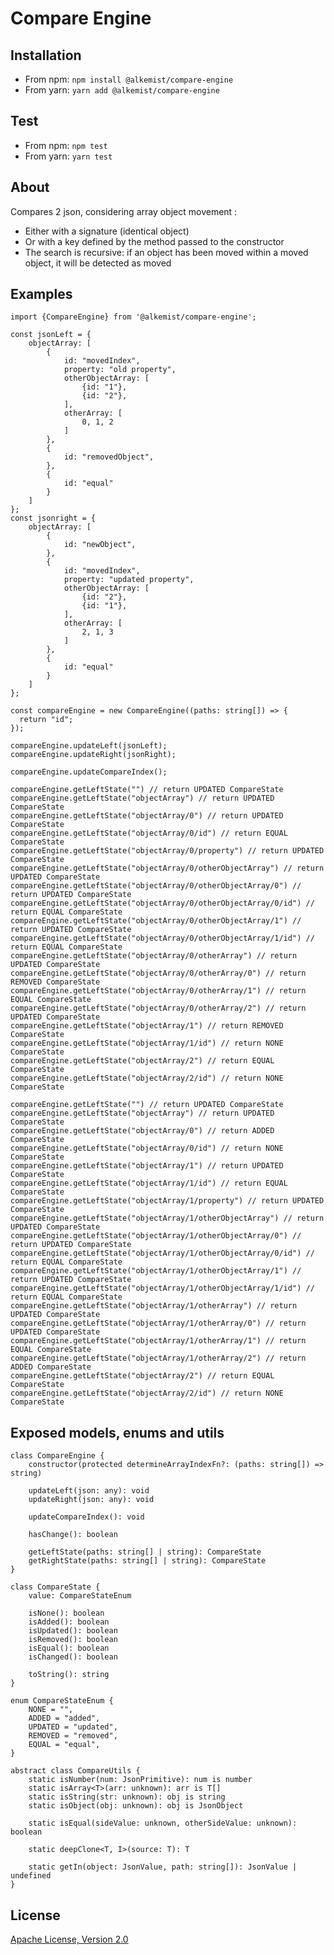 # Compare Engine

## Installation

* From npm: `npm install @alkemist/compare-engine`
* From yarn: `yarn add @alkemist/compare-engine`

## Test

* From npm: `npm test`
* From yarn: `yarn test`

## About

Compares 2 json, considering array object movement :

- Either with a signature (identical object)
- Or with a key defined by the method passed to the constructor
- The search is recursive: if an object has been moved within a moved object, it will be detected as moved

## Examples

    import {CompareEngine} from '@alkemist/compare-engine';

    const jsonLeft = {
        objectArray: [
            {
                id: "movedIndex",
                property: "old property",
                otherObjectArray: [
                    {id: "1"},
                    {id: "2"},
                ],
                otherArray: [
                    0, 1, 2
                ]
            },
            {
                id: "removedObject",
            },
            {
                id: "equal"
            }
        ]
    };
    const jsonright = {
        objectArray: [
            {
                id: "newObject",
            },
            {
                id: "movedIndex",
                property: "updated property",
                otherObjectArray: [
                    {id: "2"},
                    {id: "1"},
                ],
                otherArray: [
                    2, 1, 3
                ]
            },
            {
                id: "equal"
            }
        ]
    };

    const compareEngine = new CompareEngine((paths: string[]) => {
      return "id";
    });

    compareEngine.updateLeft(jsonLeft);
    compareEngine.updateRight(jsonRight);

    compareEngine.updateCompareIndex();

    compareEngine.getLeftState("") // return UPDATED CompareState
    compareEngine.getLeftState("objectArray") // return UPDATED CompareState
    compareEngine.getLeftState("objectArray/0") // return UPDATED CompareState
    compareEngine.getLeftState("objectArray/0/id") // return EQUAL CompareState
    compareEngine.getLeftState("objectArray/0/property") // return UPDATED CompareState
    compareEngine.getLeftState("objectArray/0/otherObjectArray") // return UPDATED CompareState
    compareEngine.getLeftState("objectArray/0/otherObjectArray/0") // return UPDATED CompareState
    compareEngine.getLeftState("objectArray/0/otherObjectArray/0/id") // return EQUAL CompareState
    compareEngine.getLeftState("objectArray/0/otherObjectArray/1") // return UPDATED CompareState
    compareEngine.getLeftState("objectArray/0/otherObjectArray/1/id") // return EQUAL CompareState
    compareEngine.getLeftState("objectArray/0/otherArray") // return UPDATED CompareState
    compareEngine.getLeftState("objectArray/0/otherArray/0") // return REMOVED CompareState
    compareEngine.getLeftState("objectArray/0/otherArray/1") // return EQUAL CompareState
    compareEngine.getLeftState("objectArray/0/otherArray/2") // return UPDATED CompareState
    compareEngine.getLeftState("objectArray/1") // return REMOVED CompareState
    compareEngine.getLeftState("objectArray/1/id") // return NONE CompareState
    compareEngine.getLeftState("objectArray/2") // return EQUAL CompareState
    compareEngine.getLeftState("objectArray/2/id") // return NONE CompareState

    compareEngine.getLeftState("") // return UPDATED CompareState
    compareEngine.getLeftState("objectArray") // return UPDATED CompareState
    compareEngine.getLeftState("objectArray/0") // return ADDED CompareState
    compareEngine.getLeftState("objectArray/0/id") // return NONE CompareState
    compareEngine.getLeftState("objectArray/1") // return UPDATED CompareState
    compareEngine.getLeftState("objectArray/1/id") // return EQUAL CompareState
    compareEngine.getLeftState("objectArray/1/property") // return UPDATED CompareState
    compareEngine.getLeftState("objectArray/1/otherObjectArray") // return UPDATED CompareState
    compareEngine.getLeftState("objectArray/1/otherObjectArray/0") // return UPDATED CompareState
    compareEngine.getLeftState("objectArray/1/otherObjectArray/0/id") // return EQUAL CompareState
    compareEngine.getLeftState("objectArray/1/otherObjectArray/1") // return UPDATED CompareState
    compareEngine.getLeftState("objectArray/1/otherObjectArray/1/id") // return EQUAL CompareState
    compareEngine.getLeftState("objectArray/1/otherArray") // return UPDATED CompareState
    compareEngine.getLeftState("objectArray/1/otherArray/0") // return UPDATED CompareState
    compareEngine.getLeftState("objectArray/1/otherArray/1") // return EQUAL CompareState
    compareEngine.getLeftState("objectArray/1/otherArray/2") // return ADDED CompareState
    compareEngine.getLeftState("objectArray/2") // return EQUAL CompareState
    compareEngine.getLeftState("objectArray/2/id") // return NONE CompareState

## Exposed models, enums and utils

    class CompareEngine {
        constructor(protected determineArrayIndexFn?: (paths: string[]) => string)

        updateLeft(json: any): void
        updateRight(json: any): void

        updateCompareIndex(): void

        hasChange(): boolean

        getLeftState(paths: string[] | string): CompareState
        getRightState(paths: string[] | string): CompareState
    }

    class CompareState {
        value: CompareStateEnum

        isNone(): boolean
        isAdded(): boolean
        isUpdated(): boolean
        isRemoved(): boolean
        isEqual(): boolean
        isChanged(): boolean

        toString(): string
    }

    enum CompareStateEnum {
        NONE = "",
        ADDED = "added",
        UPDATED = "updated",
        REMOVED = "removed",
        EQUAL = "equal",
    }

    abstract class CompareUtils {
        static isNumber(num: JsonPrimitive): num is number
        static isArray<T>(arr: unknown): arr is T[]
        static isString(str: unknown): obj is string
        static isObject(obj: unknown): obj is JsonObject

        static isEqual(sideValue: unknown, otherSideValue: unknown): boolean

        static deepClone<T, I>(source: T): T

        static getIn(object: JsonValue, path: string[]): JsonValue | undefined
    }

## License

[Apache License, Version 2.0](http://www.apache.org/licenses/LICENSE-2.0.html)